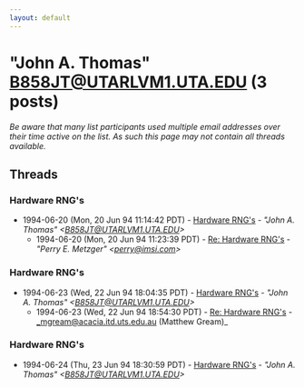 ```yaml
---
layout: default
---
```


# "John A. Thomas" <B858JT@UTARLVM1.UTA.EDU> (3 posts)

_Be aware that many list participants used multiple email addresses over their time active on the list. As such this page may not contain all threads available._

## Threads

### Hardware RNG's
+ 1994-06-20 (Mon, 20 Jun 94 11:14:42 PDT) - [Hardware RNG's](/archive/1994/06/c49f1790a239a8cefa6a8539851d16e29b5bc0d4aa462203d8b019eb91a8e76c) - _"John A. Thomas" \<B858JT@UTARLVM1.UTA.EDU\>_
  + 1994-06-20 (Mon, 20 Jun 94 11:23:39 PDT) - [Re: Hardware RNG's](/archive/1994/06/60248a2417fc6fe5a1ab592247071f5558a13ef57c14a2d8bf1b0475e6f08ef9) - _"Perry E. Metzger" \<perry@imsi.com\>_

### Hardware RNG's
+ 1994-06-23 (Wed, 22 Jun 94 18:04:35 PDT) - [Hardware RNG's](/archive/1994/06/65afdbd79b5d3fd34639a391fb85955c48bf4248f7e4b0c6a4b572d6fcbf6197) - _"John A. Thomas" \<B858JT@UTARLVM1.UTA.EDU\>_
  + 1994-06-23 (Wed, 22 Jun 94 18:54:30 PDT) - [Re: Hardware RNG's](/archive/1994/06/1e8b7ea6a34e1e8bce762f54fdd438227aa7feddf9c195677907f97559d733ec) - _mgream@acacia.itd.uts.edu.au (Matthew Gream)_

### Hardware RNG's
+ 1994-06-24 (Thu, 23 Jun 94 18:30:59 PDT) - [Hardware RNG's](/archive/1994/06/820f012a429e2bd507d30e249ff1ad1f6970379f0d56ceaa9054bcdead3073cd) - _"John A. Thomas" \<B858JT@UTARLVM1.UTA.EDU\>_

